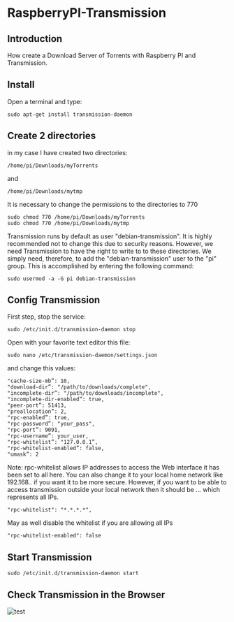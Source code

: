 # RaspberryPI-Transmission

## Introduction
How  create a Download Server of Torrents with Raspberry PI and Transmission.

## Install
Open a terminal and type:

    sudo apt-get install transmission-daemon

## Create 2 directories
in my case I have created two directories:
    
    /home/pi/Downloads/myTorrents
and
    
    /home/pi/Downloads/mytmp

It is necessary to change the permissions to the directories to 770
    
    sudo chmod 770 /home/pi/Downloads/myTorrents
    sudo chmod 770 /home/pi/Downloads/mytmp

Transmission runs by default as user "debian-transmission". It is highly recommended not to change this due to security reasons.
However, we need Transmission to have the right to write to to these directories. 
We simply need, therefore, to add the "debian-transmission" user to the  "pi" group.
This is accomplished by entering the following command:

    sudo usermod -a -G pi debian-transmission

## Config Transmission
First step, stop the service:

    sudo /etc/init.d/transmission-daemon stop

Open with your favorite text editor this file:

    sudo nano /etc/transmission-daemon/settings.json

and change this values:

    "cache-size-mb”: 10,
    "download-dir”: "/path/to/downloads/complete",
    "incomplete-dir”: "/path/to/downloads/incomplete",
    "incomplete-dir-enabled”: true,
    "peer-port”: 51413,
    "preallocation”: 2,
    "rpc-enabled”: true,
    "rpc-password”: "your_pass",
    "rpc-port”: 9091,
    "rpc-username”: your_user,
    "rpc-whitelist”: "127.0.0.1”,
    "rpc-whitelist-enabled”: false,
    "umask”: 2

Note:
rpc-whitelist allows IP addresses to access the Web interface it has been set to all here. You can also change it to your local 
home network like 192.168.*.* if you want it to be more secure. However, if you want to be able to access transmission outside 
your local network then it should be *.*.*.* which represents all IPs.

    "rpc-whitelist": "*.*.*.*",

May as well disable the whitelist if you are allowing all IPs

    "rpc-whitelist-enabled": false

## Start Transmission

    sudo /etc/init.d/transmission-daemon start
    
## Check Transmission in the Browser

![test](https://github.com/EduardoAule/RaspberryPI-Transmission/edit/master/transmission.png)
    
